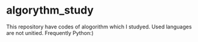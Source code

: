 # algorythm_study
This repository have codes of alogorithm which I studyed. Used languages are not unitied. Frequently Python:)
